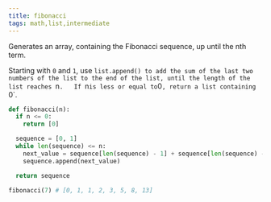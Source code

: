 ```yaml
---
title: fibonacci
tags: math,list,intermediate
---
```


Generates an array, containing the Fibonacci sequence, up until the nth term.

Starting with `0` and `1`, use `list.append() to add the sum of the last two numbers of the list to the end of the list, until the length of the list reaches `n`.  
If `n` is less or equal to `0`, return a list containing `0`.

```py
def fibonacci(n):
  if n <= 0:
    return [0]

  sequence = [0, 1]
  while len(sequence) <= n:
    next_value = sequence[len(sequence) - 1] + sequence[len(sequence) - 2]
    sequence.append(next_value)

  return sequence
```

```py
fibonacci(7) # [0, 1, 1, 2, 3, 5, 8, 13]
```
